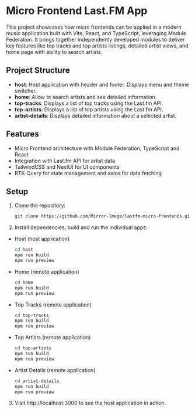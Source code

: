 # Micro Frontend Last.FM App

This project showcases how micro frontends can be applied in a modern music application built with Vite, React, and TypeScript, leveraging Module Federation. It brings together independently developed modules to deliver key features like top tracks and top artists listings, detailed artist views, and home page with ability to search artists.

## Project Structure

- **host**: Host application with header and footer. Displays menu and theme switcher.
- **home**: Allow to search artists and see detailed information.
- **top-tracks**: Displays a list of top tracks using the Last.fm API.
- **top-artists**: Displays a list of top artists using the Last.fm API.
- **artist-details**: Displays detailed information about a selected artist.

## Features

- Micro Frontend architecture with Module Federation, TypeScript and React
- Integration with Last.fm API for artist data
- TailwindCSS and NextUI for UI components
- RTK-Query for state management and axios for data fetching

## Setup

1. Clone the repository:

   ```bash
   git clone https://github.com/Mirror-Image/lastfm-micro-frontends.git
   ```

2. Install dependencies, build and run the individual apps:
- Host (host application)
  ```bash
  cd host
  npm run build
  npm run preview
  ```
- Home (remote application)
  ```bash
  cd home
  npm run build
  npm run preview
  ```
- Top Tracks (remote application)
   ```bash
   cd top-tracks
   npm run build
   npm run preview
   ```
- Top Artists (remote application)
   ```bash
   cd top-artists
   npm run build
   npm run preview
   ```
- Artist Details (remote application)
   ```bash
   cd artist-details
   npm run build
   npm run preview
   ```
3. Visit http://localhost:3000 to see the host application in action.
